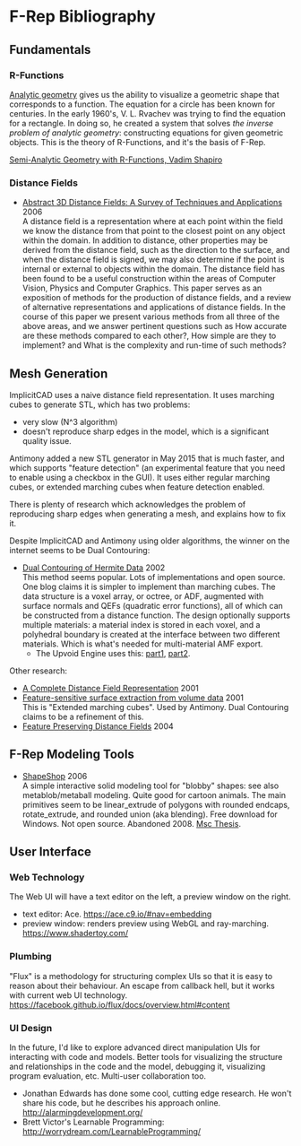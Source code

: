 # F-Rep Bibliography

## Fundamentals
### R-Functions
[Analytic geometry](https://en.wikipedia.org/wiki/Analytic_geometry)
gives us the ability to visualize a geometric shape that corresponds to a function.
The equation for a circle has been known for centuries.
In the early 1960's, V. L. Rvachev was trying to find the equation for a rectangle.
In doing so, he created a system that solves *the inverse problem of
analytic geometry*: constructing equations for given geometric objects.
This is the theory of R-Functions, and it's the basis of F-Rep.

[Semi-Analytic Geometry with R-Functions,
Vadim Shapiro](ftp://ftp.cs.wisc.edu/pub/users/prem/rfuns.pdf)

### Distance Fields
* [Abstract 3D Distance Fields: A Survey of Techniques and Applications](http://www.ann.jussieu.fr/~frey/papers/divers/Jones%20M.W.,%203d%20distance%20fields,%20a%20survey.pdf) 2006 <br>
  A distance field is a representation where at each point within the field we know the distance from that point to the closest point on any object within the domain. In addition to distance, other properties may be derived from the distance field, such as the direction to the surface, and when the distance field is signed, we may also determine if the point is internal or external to objects within the domain. The distance field has been found to be a useful construction within the areas of Computer Vision, Physics and Computer Graphics. This paper serves as an exposition of methods for the production of distance fields, and a review of alternative representations and applications of distance fields. In the course of this paper we present various methods from all three of the above areas, and we answer pertinent questions such as How accurate are these methods compared to each other?, How simple are they to implement? and What is the complexity and run-time of such methods?

## Mesh Generation
ImplicitCAD uses a naive distance field representation.
It uses marching cubes to generate STL, which has two problems:
* very slow (N^3 algorithm)
* doesn't reproduce sharp edges in the model,
  which is a significant quality issue.

Antimony added a new STL generator in May 2015
that is much faster, and which supports "feature detection" (an experimental feature
that you need to enable using a checkbox in the GUI).
It uses either regular marching cubes, or extended marching cubes when feature detection enabled.

There is plenty of research which acknowledges the problem
of reproducing sharp edges when generating a mesh,
and explains how to fix it.

Despite ImplicitCAD and Antimony using older algorithms,
the winner on the internet seems to be Dual Contouring:
* [Dual Contouring of Hermite Data](http://www.frankpetterson.com/publications/dualcontour/dualcontour.pdf) 2002 <br>
  This method seems popular. Lots of implementations and open source. One blog claims it is simpler to implement
  than marching cubes. The data structure is a voxel array, or octree, or ADF, augmented with surface normals
  and QEFs (quadratic error functions), all of which can be constructed from a distance function.
  The design optionally supports multiple materials: a material index is stored in each voxel,
  and a polyhedral boundary is created at the interface between two different materials. Which is what's
  needed for multi-material AMF export.
  * The Upvoid Engine uses this: [part1](https://upvoid.com/devblog/2013/05/terrain-engine-part-1-dual-contouring/),
    [part2](https://upvoid.com/devblog/2013/07/terrain-engine-part-2-volume-generation-and-the-csg-tree/).

Other research:
* [A Complete Distance Field Representation]() 2001 <br>
* [Feature-sensitive surface extraction from volume data](https://www.graphics.rwth-aachen.de/media/papers/feature1.pdf) 2001 <br>
  This is "Extended marching cubes". Used by Antimony. Dual Contouring claims to be a refinement of this.
* [Feature Preserving Distance Fields](http://www3.cs.stonybrook.edu/~mueller/papers/qu_volvis04.pdf) 2004 <br>

## F-Rep Modeling Tools
* [ShapeShop](http://www.shapeshop3d.com/) 2006 </br>
  A simple interactive solid modeling tool for "blobby" shapes:
  see also metablob/metaball modeling. Quite good for cartoon animals.
  The main primitives seem to be linear_extrude of polygons with rounded endcaps,
  rotate_extrude, and rounded union (aka blending).
  Free download for Windows. Not open source. Abandoned 2008.
  [Msc Thesis](http://www.shapeshop3d.com/downloads/ShapeShopMScThesis.pdf).

## User Interface
### Web Technology
The Web UI will have a text editor on the left, a preview window on the right.
* text editor: Ace. https://ace.c9.io/#nav=embedding
* preview window: renders preview using WebGL and ray-marching. https://www.shadertoy.com/

### Plumbing
"Flux" is a methodology for structuring complex UIs so that it is easy to reason
about their behaviour. An escape from callback hell, but it works with current web UI
technology. https://facebook.github.io/flux/docs/overview.html#content

### UI Design
In the future, I'd like to explore advanced direct manipulation UIs for
interacting with code and models. Better tools for visualizing the structure and relationships
in the code and the model,
debugging it, visualizing program evaluation, etc. Multi-user collaboration too.
* Jonathan Edwards has done some cool, cutting edge research.
  He won't share his code, but he describes his approach online.
  http://alarmingdevelopment.org/
* Brett Victor's Learnable Programming: http://worrydream.com/LearnableProgramming/

